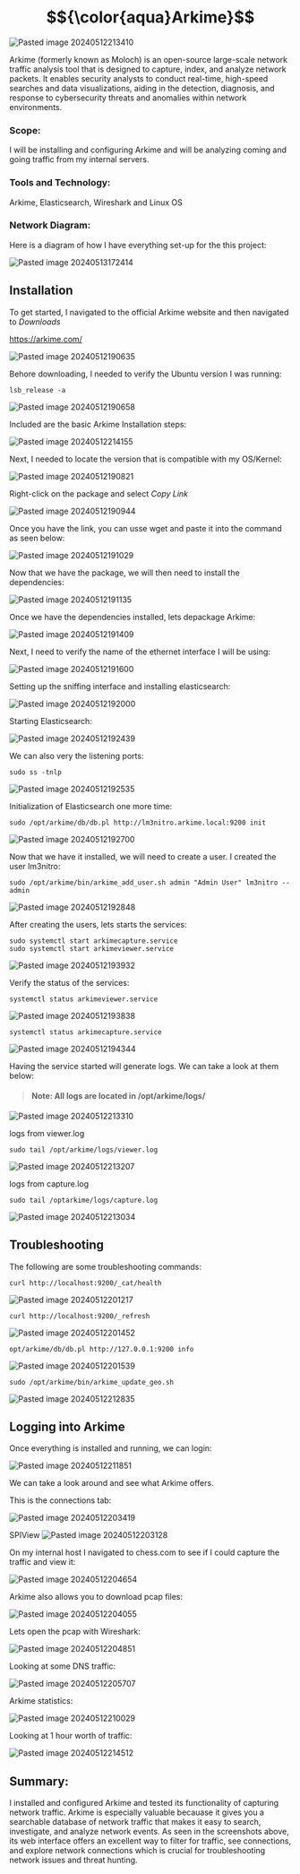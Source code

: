 # $${\color{aqua}Arkime}$$

![Pasted image 20240512213410](https://github.com/lm3nitro/Projects/assets/55665256/9a463061-5b9b-4bc7-84e2-c088b15a83ad)

Arkime (formerly known as Moloch) is an open-source large-scale network traffic analysis tool that is designed to capture, index, and analyze network packets. It enables security analysts to conduct real-time, high-speed searches and data visualizations, aiding in the detection, diagnosis, and response to cybersecurity threats and anomalies within network environments.

### Scope:
I will be installing and configuring Arkime and will be analyzing coming and going traffic from my internal servers.  

### Tools and Technology:
Arkime, Elasticsearch, Wireshark and Linux OS

### Network Diagram:

Here is a diagram of how I have everything set-up for the this project:

![Pasted image 20240513172414](https://github.com/lm3nitro/Projects/assets/55665256/b661ef4f-0544-421b-b12f-fb9864816fda)

## Installation
To get started, I navigated to the official Arkime website and then navigated to *Downloads*

https://arkime.com/

![Pasted image 20240512190635](https://github.com/lm3nitro/Projects/assets/55665256/01d8f984-7f02-4103-a7a3-72e62e53d726)

Behore downloading, I needed to verify the Ubuntu version I was running:

```
lsb_release -a
```

![Pasted image 20240512190658](https://github.com/lm3nitro/Projects/assets/55665256/6a9ebfeb-6345-43f8-87af-ae2169c4e9e7)

Included are the basic Arkime Installation steps:

![Pasted image 20240512214155](https://github.com/lm3nitro/Projects/assets/55665256/809f6be2-af83-4978-b289-e4c3bab9ddd6)

Next, I needed to locate the version that is compatible with my OS/Kernel:

![Pasted image 20240512190821](https://github.com/lm3nitro/Projects/assets/55665256/e6fa1377-dacc-46b6-8a1a-e0b288a5c816)

Right-click on the package and select *Copy Link*

![Pasted image 20240512190944](https://github.com/lm3nitro/Projects/assets/55665256/b2da40bb-61e2-46c5-85ca-6f6ba1b33c2a)

Once you have the link, you can usse wget and paste it into the command as seen below:

![Pasted image 20240512191029](https://github.com/lm3nitro/Projects/assets/55665256/7cb1236d-8ac0-42fd-b166-03b9e135c622)

Now that we have the package, we will then need to install the dependencies:

![Pasted image 20240512191135](https://github.com/lm3nitro/Projects/assets/55665256/59245fe6-1554-45f8-80e6-a6ba7ad5fe06)

Once we have the dependencies installed, lets depackage Arkime:

![Pasted image 20240512191409](https://github.com/lm3nitro/Projects/assets/55665256/f4736183-4b8a-47b1-9c85-90cfaa87ac69)

Next, I need to verify the name of the ethernet interface I will be using:

![Pasted image 20240512191600](https://github.com/lm3nitro/Projects/assets/55665256/425053d5-e17e-4c69-9046-af915baeb725)

Setting up the sniffing interface and installing elasticsearch:

![Pasted image 20240512192000](https://github.com/lm3nitro/Projects/assets/55665256/7846e62d-e2de-4428-ab64-c19244c4aeb8)

Starting Elasticsearch:

![Pasted image 20240512192439](https://github.com/lm3nitro/Projects/assets/55665256/a08f7572-4599-434f-b569-ee0666047cc6)

We can also very the listening ports:

```
sudo ss -tnlp
```

![Pasted image 20240512192535](https://github.com/lm3nitro/Projects/assets/55665256/70c464b6-fd5d-4608-a257-76784ade98b1)


Initialization of Elasticsearch one more time:

```
sudo /opt/arkime/db/db.pl http://lm3nitro.arkime.local:9200 init
```

![Pasted image 20240512192700](https://github.com/lm3nitro/Projects/assets/55665256/4604de42-f2b6-48e9-b7c9-7e341232c5c6)

Now that we have it installed, we will need to create a user. I created the user lm3nitro:

```
sudo /opt/arkime/bin/arkime_add_user.sh admin "Admin User" lm3nitro --admin
```

![Pasted image 20240512192848](https://github.com/lm3nitro/Projects/assets/55665256/3cdb38b7-84eb-4ab2-a49a-b72bfd7ccd41)


After creating the users, lets starts the services:

```
sudo systemctl start arkimecapture.service
sudo systemctl start arkimeviewer.service
```
![Pasted image 20240512193932](https://github.com/lm3nitro/Projects/assets/55665256/562ebd03-7257-4743-a4ea-55d0f3384bcf)

Verify the status of the services:

```
systemctl status arkimeviewer.service
```

![Pasted image 20240512193838](https://github.com/lm3nitro/Projects/assets/55665256/542e4030-c575-44bb-afb3-4bf0bc968ea9)

```
systemctl status arkimecapture.service
```

![Pasted image 20240512194344](https://github.com/lm3nitro/Projects/assets/55665256/31017185-dfa6-49cb-a99e-85b3708b8e2b)

Having the service started will generate logs. We can take a look at them below:

>#### Note: All logs are located in /opt/arkime/logs/
![Pasted image 20240512213310](https://github.com/lm3nitro/Projects/assets/55665256/42b99320-6c23-435a-836a-c0de8774f31c)

logs from viewer.log

```
sudo tail /opt/arkime/logs/viewer.log
```
![Pasted image 20240512213207](https://github.com/lm3nitro/Projects/assets/55665256/e3954332-1972-4028-b9fd-7abee832ea31)

logs from capture.log

```
sudo tail /optarkime/logs/capture.log
```

![Pasted image 20240512213034](https://github.com/lm3nitro/Projects/assets/55665256/a458b52c-e4e6-47d5-a665-1ff38227eacd)


## Troubleshooting
The following are some troubleshooting commands:

```
curl http://localhost:9200/_cat/health
```

![Pasted image 20240512201217](https://github.com/lm3nitro/Projects/assets/55665256/7e716bdc-73a3-447a-9316-90b1e889ce17)

```
curl http://localhost:9200/_refresh
```

![Pasted image 20240512201452](https://github.com/lm3nitro/Projects/assets/55665256/aeb91167-4116-4baf-a40d-cc37d7f9cfc0)

```
opt/arkime/db/db.pl http://127.0.0.1:9200 info
```

![Pasted image 20240512201539](https://github.com/lm3nitro/Projects/assets/55665256/409f2c8e-8507-4da9-9fd4-9b6a4887f024)

```
sudo /opt/arkime/bin/arkime_update_geo.sh
```

![Pasted image 20240512212835](https://github.com/lm3nitro/Projects/assets/55665256/aaf726fc-bba2-41ca-92b0-4152bf9f2c65)


## Logging into Arkime

Once everything is installed and running, we can login:

![Pasted image 20240512211851](https://github.com/lm3nitro/Projects/assets/55665256/47c65a4e-1e8f-4e34-8e92-31cfd75135ea)

We can take a look around and see what Arkime offers. 

This is the connections tab:

![Pasted image 20240512203419](https://github.com/lm3nitro/Projects/assets/55665256/84073b51-446f-4a49-b42e-777d40079e3b)

SPIView
![Pasted image 20240512203128](https://github.com/lm3nitro/Projects/assets/55665256/985be448-9787-43ac-a9a0-4d2495c65818)

On my internal host I navigated to chess.com to see if I could capture the traffic and view it:

![Pasted image 20240512204654](https://github.com/lm3nitro/Projects/assets/55665256/7714e9af-0281-4ae2-a7f9-e45519a0dcb3)

Arkime also allows you to download pcap files:

![Pasted image 20240512204055](https://github.com/lm3nitro/Projects/assets/55665256/21c3881c-04b6-4839-81d0-4b98b9a5753e)

Lets open the pcap with Wireshark:

![Pasted image 20240512204851](https://github.com/lm3nitro/Projects/assets/55665256/a080dc0c-28e1-4042-9b84-169143447daa)

Looking at some DNS traffic:

![Pasted image 20240512205707](https://github.com/lm3nitro/Projects/assets/55665256/ba405fe3-9eb4-4d00-98ac-620d2320126e)

Arkime statistics:

![Pasted image 20240512210029](https://github.com/lm3nitro/Projects/assets/55665256/17838492-8ec9-4eed-b370-24396a5d4d20)

Looking at 1 hour worth of traffic: 

![Pasted image 20240512214512](https://github.com/lm3nitro/Projects/assets/55665256/1dd922b3-ed6e-4ace-8808-420b333fc1cd)


## Summary:

I installed and configured Arkime and tested its functionality of capturing network traffic. Arkime is especially valuable becauase it gives you a searchable database of network traffic that makes it easy to search, investigate, and analyze network events. As seen in the screenshots above, its web interface offers an excellent way to filter for traffic, see connections, and explore network connections which is crucial for troubleshooting network issues and threat hunting. 

